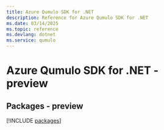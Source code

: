 ```yaml
---
title: Azure Qumulo SDK for .NET
description: Reference for Azure Qumulo SDK for .NET
ms.date: 03/14/2025
ms.topic: reference
ms.devlang: dotnet
ms.service: qumulo
---
```

# Azure Qumulo SDK for .NET - preview
## Packages - preview
[!INCLUDE [packages](qumulo-index.md)]